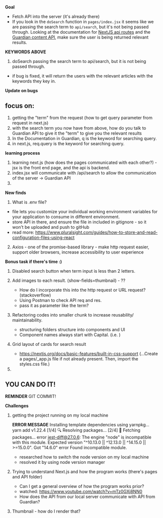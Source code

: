 **Goal**

- Fetch API into the server (it's already there)
- If you look in the `doSearch` function in `pages/index.jsx` it seems like we are passing the search term to `api/search`, but it's not being passed through. Looking at the documentation for [NextJS api routes](https://nextjs.org/docs/api-routes/api-middlewares) and the [Guardian content API](https://open-platform.theguardian.com/documentation/search), make sure the user is being returned relevant results.

**KEYWORDS ABOVE**

1. doSearch passing the search term to api/search, but it is not being passed through.

- if bug is fixed, it will return the users with the relevant articles with the keywords they key in.

**Update on bugs**

## focus on:

1. getting the "term" from the request (how to get query parameter from request in next.js)
2. with the search term you now have from above, how do you talk to Guardian API to give it the "term" to give you the relevant results
3. In the Documentation in Guardian, q is the keyword for searching query.
4. in next.js, req.query is the keyword for searching query.

**learning process**

1. learning next.js (how does the pages communicated with each other?) - jsx is the front end page, and the api is backend.
2. index.jsx will communicate with /api/search to allow the communication of the server -> Guardian API
3.

**New finds**

1. What is .env file?

- file lets you customize your individual working environment variables for your application to consume in different environment.
- store API in there, and ensure the file in included in gitignore - so it won't be uploaded and push to gitHub
- read more: https://www.pluralsight.com/guides/how-to-store-and-read-configuration-files-using-react

2. Axios - one of the promise-based library - make http request easier, support older browsers, increase accessibility to user experience

**Bonus task if there's time :)**

1. Disabled search button when term input is less than 2 letters.

2. Add images to each result. (show-fields=thumbnail) - ??

   - How do I incorporate this into the http request or URL request? (stackoverflow)
   - Using Postman to check API req and res.
   - pass it as parameter like the term?

3. Refactoring codes into smaller chunk to increase reusability/ maintainability.

   - structuring folders structure into components and UI

   * Component names always start with Capital. (i.e. <Welcome />)

4. Grid layout of cards for search result

   - https://nextjs.org/docs/basic-features/built-in-css-support (...Create a pages/\_app.js file if not already present. Then, import the styles.css file.)

5.

## YOU CAN DO IT!

**REMINDER**
GIT COMMIT!

**Challenges**

1. getting the project running on my local machine

   **ERROR MESSAGE**
   Installing template dependencies using yarnpkg...
   yarn add v1.22.4
   [1/4] 🔍 Resolving packages...
   [2/4] 🚚 Fetching packages...
   error jest-diff@27.0.6: The engine "node" is incompatible with this module. Expected version "^10.13.0 || ^12.13.0 || ^14.15.0 || >=15.0.0". Got "14.6.0"
   error Found incompatible module.

   - researched how to switch the node version on my local machine
   - resolved it by using node version manager

2. Trying to understand Next.js and how the program works (there's pages and API folder)
   - Can I get a general overview of how the program works prior?
   - watched: https://www.youtube.com/watch?v=mTz0GXj8NN0
   - How does the API from our local server communicate with API from Guardian?


3. Thumbnail - how do I render that?
    
